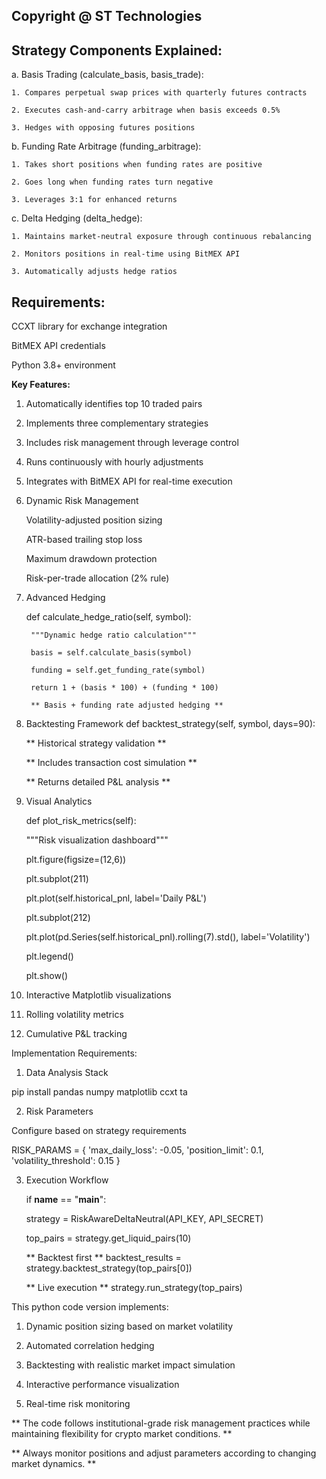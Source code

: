 ## Copyright @ ST Technologies

## Strategy Components Explained:

a. Basis Trading (calculate_basis, basis_trade):

    1. Compares perpetual swap prices with quarterly futures contracts
    
    2. Executes cash-and-carry arbitrage when basis exceeds 0.5%
    
    3. Hedges with opposing futures positions

b. Funding Rate Arbitrage (funding_arbitrage):

    1. Takes short positions when funding rates are positive
    
    2. Goes long when funding rates turn negative
    
    3. Leverages 3:1 for enhanced returns

c. Delta Hedging (delta_hedge):

    1. Maintains market-neutral exposure through continuous rebalancing
    
    2. Monitors positions in real-time using BitMEX API
    
    3. Automatically adjusts hedge ratios

## Requirements:

CCXT library for exchange integration

BitMEX API credentials

Python 3.8+ environment

**Key Features:**

1. Automatically identifies top 10 traded pairs

2. Implements three complementary strategies

3. Includes risk management through leverage control

4. Runs continuously with hourly adjustments

5. Integrates with BitMEX API for real-time execution

6. Dynamic Risk Management

   Volatility-adjusted position sizing

   ATR-based trailing stop loss

   Maximum drawdown protection

   Risk-per-trade allocation (2% rule)

8. Advanced Hedging
   
   def calculate_hedge_ratio(self, symbol):
   
        """Dynamic hedge ratio calculation"""

        basis = self.calculate_basis(symbol)
   
        funding = self.get_funding_rate(symbol)

        return 1 + (basis * 100) + (funding * 100)

        ** Basis + funding rate adjusted hedging **

9. Backtesting Framework
   def backtest_strategy(self, symbol, days=90):

    ** Historical strategy validation **

    ** Includes transaction cost simulation **

    ** Returns detailed P&L analysis **

11. Visual Analytics

    def plot_risk_metrics(self):
    
    """Risk visualization dashboard"""

    plt.figure(figsize=(12,6))

    plt.subplot(211)

    plt.plot(self.historical_pnl, label='Daily P&L')

    plt.subplot(212)

    plt.plot(pd.Series(self.historical_pnl).rolling(7).std(), label='Volatility')

    plt.legend()

    plt.show()

13. Interactive Matplotlib visualizations
    
14. Rolling volatility metrics
    
15. Cumulative P&L tracking

Implementation Requirements:

1. Data Analysis Stack

pip install pandas numpy matplotlib ccxt ta

2. Risk Parameters

Configure based on strategy requirements

RISK_PARAMS = {
    'max_daily_loss': -0.05,
    'position_limit': 0.1,
    'volatility_threshold': 0.15
}

3. Execution Workflow

    if __name__ == "__main__":

    strategy = RiskAwareDeltaNeutral(API_KEY, API_SECRET)
    
    top_pairs = strategy.get_liquid_pairs(10)
    
    ** Backtest first **
    backtest_results = strategy.backtest_strategy(top_pairs[0])
    
    ** Live execution **
    strategy.run_strategy(top_pairs)

This python code version implements:
1. Dynamic position sizing based on market volatility

2. Automated correlation hedging

3. Backtesting with realistic market impact simulation

4. Interactive performance visualization

5. Real-time risk monitoring

** The code follows institutional-grade risk management practices while maintaining flexibility for crypto market conditions. **

** Always monitor positions and adjust parameters according to changing market dynamics. **

